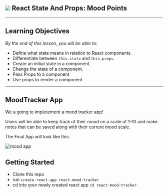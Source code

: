 ## ![](https://ga-dash.s3.amazonaws.com/production/assets/logo-9f88ae6c9c3871690e33280fcf557f33.png) React State And Props: Mood Points

---

## Learning Objectives

_By the end of this lesson, you will be able to:_

- Define what state means in relation to React components.
- Differentiate between `this.state` and `this.props`.
- Create an initial state in a component.
- Change the state of a component.
- Pass Props to a component
- Use props to render a component

---

## MoodTracker App

We a going to impletement a mood tracker app! 

Users will be able to keep track of their mood on a scale of 1-10 and make notes that can be saved along with their current mood scale. 

The Final App will look like this:

![mood app](https://i.imgur.com/VAUBXUR.png)

## Getting Started

* Clone this repo
* run  `create-react-app react-mood-tracker`
* cd into your newly created react app `cd react-mood-tracker`